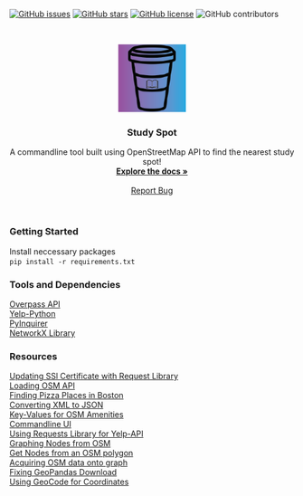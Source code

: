 [![GitHub issues](https://img.shields.io/github/issues/jasoninirio/EC504-Final-Project?style=plastic)](https://github.com/jasoninirio/EC504-Final-Project/issues)
[![GitHub stars](https://img.shields.io/github/stars/jasoninirio/EC504-Final-Project?style=plastic)](https://github.com/jasoninirio/EC504-Final-Project/stargazers)
[![GitHub license](https://img.shields.io/github/license/jasoninirio/EC504-Final-Project?style=plastic)](https://github.com/jasoninirio/EC504-Final-Project/blob/main/LICENSE)
![GitHub contributors](https://img.shields.io/github/contributors-anon/jasoninirio/EC504-Final-Project?style=plastic)

<br />
<p align="center">
  <a href="https://github.com/jasoninirio/EC504-Final-Project">
    <img src="images/logo_120_120.png" alt="Logo" width="120" height="120">
  </a>

  <h3 align="center">Study Spot</h3>

  <p align="center">
    A commandline tool built using OpenStreetMap API to find the nearest study spot!
    <br />
    <a href="https://github.com/jasoninirio/EC504-Final-Project"><strong>Explore the docs »</strong></a>
    <br />
    <br />
    <a href="https://github.com/jasoninirio/EC504-Final-Project/issues">Report Bug</a>
  </p>
</p>
<br/>

### Getting Started  
Install neccessary packages  
`pip install -r requirements.txt`  

### Tools and Dependencies
[Overpass API](https://python-overpy.readthedocs.io/en/latest/index.html)  
[Yelp-Python](https://github.com/Yelp/yelp-python)  
[PyInquirer](https://github.com/CITGuru/PyInquirer)  
[NetworkX Library](https://networkx.org/documentation/stable/tutorial.html)  

### Resources
[Updating SSl Certificate with Request Library](https://community.esri.com/t5/python-questions/solving-ssl-errors-in-python-requests/td-p/1124005)  
[Loading OSM API](https://towardsdatascience.com/loading-data-from-openstreetmap-with-python-and-the-overpass-api-513882a27fd0)  
[Finding Pizza Places in Boston](https://blog.jovian.ai/finding-pizza-places-in-massachusetts-using-osm-rest-api-and-web-scrapping-techniques-d14ad8f19b09)  
[Converting XML to JSON](https://www.hellocodeclub.com/how-to-convert-xml-to-json-in-python-ultimate-guide/)  
[Key-Values for OSM Amenities](https://taginfo.openstreetmap.org/keys/amenity#values)  
[Commandline UI](https://codeburst.io/building-beautiful-command-line-interfaces-with-python-26c7e1bb54df)  
[Using Requests Library for Yelp-API](https://www.justintodata.com/python-api-call-to-request-data/)  
[Graphing Nodes from OSM](https://taylor.callsen.me/loading-openstreetmap-data-into-a-graph-database/)  
[Get Nodes from an OSM polygon](https://wiki.openstreetmap.org/wiki/Overpass_API/Overpass_QL#By_polygon_.28poly.29)  
[Acquiring OSM data onto graph](https://levelup.gitconnected.com/working-with-openstreetmap-in-python-c49396d98ad4)  
[Fixing GeoPandas Download](https://stackoverflow.com/questions/54734667/error-installing-geopandas-a-gdal-api-version-must-be-specified-in-anaconda)  
[Using GeoCode for Coordinates](https://towardsdatascience.com/geocode-with-python-161ec1e62b89)  

